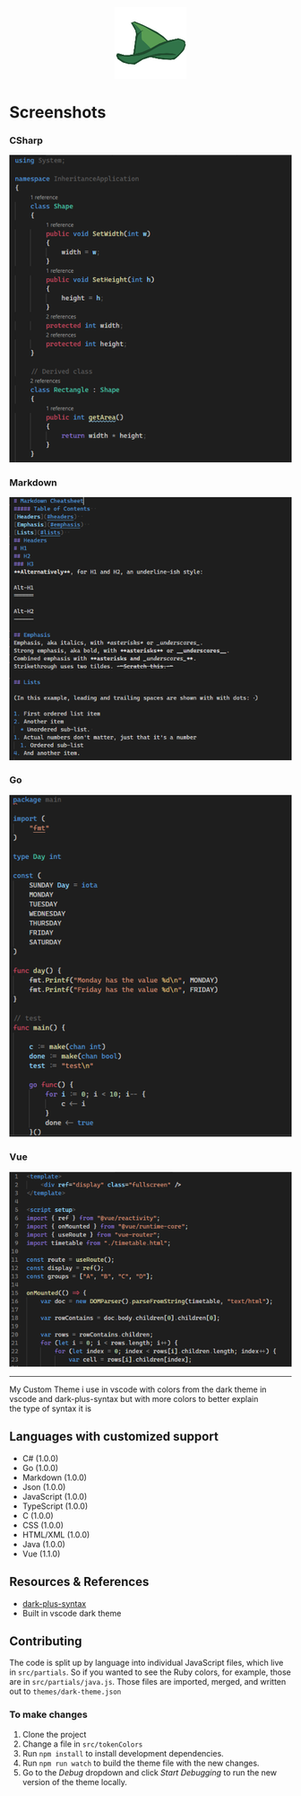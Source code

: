 <div align="center">
    <img src="https://raw.githubusercontent.com/IrishBruse/IrishBruse-Dark-Theme/master/assets/128.png" alt="logo">
</div>

# Screenshots

### CSharp
<img src="https://raw.githubusercontent.com/IrishBruse/IrishBruse-Dark-Theme/master/assets/Langs/cs.png" alt="logo">

### Markdown
<img src="https://raw.githubusercontent.com/IrishBruse/IrishBruse-Dark-Theme/master/assets/Langs/md.png" alt="logo">

### Go
<img src="https://raw.githubusercontent.com/IrishBruse/IrishBruse-Dark-Theme/master/assets/Langs/go.png" alt="logo">

### Vue
<img src="https://raw.githubusercontent.com/IrishBruse/IrishBruse-Dark-Theme/master/assets/Langs/vue.png" alt="logo">

---

My Custom Theme i use in vscode with colors from the dark theme in  
vscode and dark-plus-syntax but with more colors to better explain  
the type of syntax it is

## Languages with customized support
- C#          (1.0.0)
- Go          (1.0.0)
- Markdown    (1.0.0)
- Json        (1.0.0)
- JavaScript  (1.0.0)
- TypeScript  (1.0.0)
- C           (1.0.0)
- CSS         (1.0.0)
- HTML/XML    (1.0.0)
- Java        (1.0.0)
- Vue         (1.1.0)

## Resources & References

- [dark-plus-syntax](https://github.com/dunstontc/dark-plus-syntax)
- Built in vscode dark theme

## Contributing

The code is split up by language into individual JavaScript files, which live in `src/partials`.
So if you wanted to see the Ruby colors, for example, those are in `src/partials/java.js`.
Those files are imported, merged, and written out to `themes/dark-theme.json`

### To make changes

1. Clone the project
2. Change a file in `src/tokenColors`
2. Run `npm install` to install development dependencies.
3. Run `npm run watch` to build the theme file with the new changes.
4. Go to  the *Debug* dropdown and click *Start Debugging* to run the new version of the theme locally.
